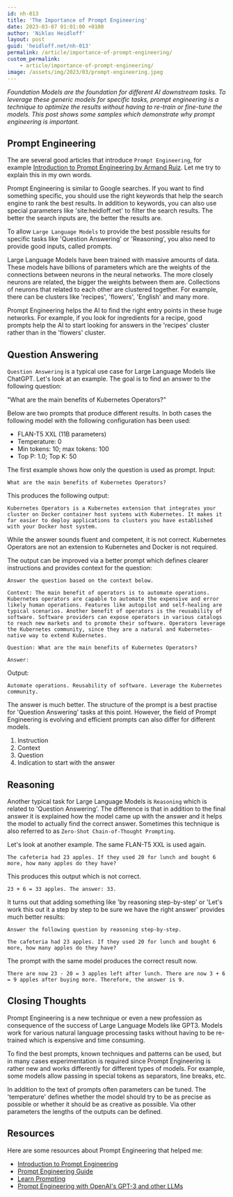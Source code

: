 ```yaml
---
id: nh-013
title: 'The Importance of Prompt Engineering'
date: 2023-03-07 01:01:00 +0100
author: 'Niklas Heidloff'
layout: post
guid: 'heidloff.net/nh-013'
permalink: /article/importance-of-prompt-engineering/
custom_permalink:
    - article/importance-of-prompt-engineering/
image: /assets/img/2023/03/prompt-engineering.jpeg
---
```


*Foundation Models are the foundation for different AI downstream tasks. To leverage these generic models for specific tasks, prompt engineering is a technique to optimize the results without having to re-train or fine-tune the models. This post shows some samples which demonstrate why prompt engineering is important.*

## Prompt Engineering

The are several good articles that introduce `Prompt Engineering`, for example [Introduction to Prompt Engineering by Armand Ruiz](https://www.nocode.ai/introduction-to-prompt-engineering/). Let me try to explain this in my own words.

Prompt Engineering is similar to Google searches. If you want to find something specific, you should use the right keywords that help the search engine to rank the best results. In addition to keywords, you can also use special parameters like 'site:heidloff.net' to filter the search results. The better the search inputs are, the better the results are.

To allow `Large Language Models` to provide the best possible results for specific tasks like 'Question Answering' or 'Reasoning', you also need to provide good inputs, called prompts. 

Large Language Models have been trained with massive amounts of data. These models have billions of parameters which are the weights of the connections between neurons in the neural networks. The more closely neurons are related, the bigger the weights between them are. Collections of neurons that related to each other are clustered together. For example, there can be clusters like 'recipes', 'flowers', 'English' and many more.

Prompt Engineering helps the AI to find the right entry points in these huge networks. For example, if you look for ingredients for a recipe, good prompts help the AI to start looking for answers in the 'recipes' cluster rather than in the 'flowers' cluster.


## Question Answering

`Question Answering` is a typical use case for Large Language Models like ChatGPT. Let's look at an example. The goal is to find an answer to the following question:

"What are the main benefits of Kubernetes Operators?"

Below are two prompts that produce different results. In both cases the following model with the following configuration has been used:

* FLAN-T5 XXL (11B parameters)
* Temperature: 0
* Min tokens: 10; max tokens: 100
* Top P: 1.0; Top K: 50

The first example shows how only the question is used as prompt. Input:

```text
What are the main benefits of Kubernetes Operators?
```

This produces the following output:

```text
Kubernetes Operators is a Kubernetes extension that integrates your cluster on Docker container host systems with Kubernetes. It makes it far easier to deploy applications to clusters you have established with your Docker host system. 
```

While the answer sounds fluent and competent, it is not correct. Kubernetes Operators are not an extension to Kubernetes and Docker is not required.

The output can be improved via a better prompt which defines clearer instructions and provides context for the question:

```text
Answer the question based on the context below.

Context: The main benefit of operators is to automate operations. Kubernetes operators are capable to automate the expensive and error likely human operations. Features like autopilot and self-healing are typical scenarios. Another benefit of operators is the reusability of software. Software providers can expose operators in various catalogs to reach new markets and to promote their software. Operators leverage the Kubernetes community, since they are a natural and Kubernetes-native way to extend Kubernetes.

Question: What are the main benefits of Kubernetes Operators?

Answer: 
```

Output:

```text
Automate operations. Reusability of software. Leverage the Kubernetes community.
```

The answer is much better. The structure of the prompt is a best practise for 'Question Answering' tasks at this point. However, the field of Prompt Engineering is evolving and efficient prompts can also differ for different models.

1. Instruction
2. Context
3. Question
4. Indication to start with the answer


## Reasoning

Another typical task for Large Language Models is `Reasoning` which is related to 'Question Answering'. The difference is that in addition to the final answer it is explained how the model came up with the answer and it helps the model to actually find the correct answer. Sometimes this technique is also referred to as `Zero-Shot Chain-of-Thought Prompting`.

Let's look at another example. The same FLAN-T5 XXL is used again.

```text
The cafeteria had 23 apples. If they used 20 for lunch and bought 6 more, how many apples do they have?
```

This produces this output which is not correct.

```text
23 + 6 = 33 apples. The answer: 33.
```

It turns out that adding something like 'by reasoning step-by-step' or 'Let's work this out it a step by step to be sure we have the right answer' provides much better results:

```text
Answer the following question by reasoning step-by-step.

The cafeteria had 23 apples. If they used 20 for lunch and bought 6 more, how many apples do they have?
```

The prompt with the same model produces the correct result now.

```text
There are now 23 - 20 = 3 apples left after lunch. There are now 3 + 6 = 9 apples after buying more. Therefore, the answer is 9.
```


## Closing Thoughts

Prompt Engineering is a new technique or even a new profession as consequence of the success of Large Language Models like GPT3. Models work for various natural language processing tasks without having to be re-trained which is expensive and time consuming.

To find the best prompts, known techniques and patterns can be used, but in many cases experimentation is required since Prompt Engineering is rather new and works differently for different types of models. For example, some models allow passing in special tokens as separators, line breaks, etc.

In addition to the text of prompts often parameters can be tuned. The 'temperature' defines whether the model should try to be as precise as possible or whether it should be as creative as possible. Via other parameters the lengths of the outputs can be defined.


## Resources

Here are some resources about Prompt Engineering that helped me:

* [Introduction to Prompt Engineering](https://www.nocode.ai/introduction-to-prompt-engineering/)
* [Prompt Engineering Guide](https://github.com/dair-ai/Prompt-Engineering-Guide)
* [Learn Prompting](https://learnprompting.org/docs/intro)
* [Prompt Engineering with OpenAI's GPT-3 and other LLMs](https://www.youtube.com/watch?v=BP9fi_0XTlw)
